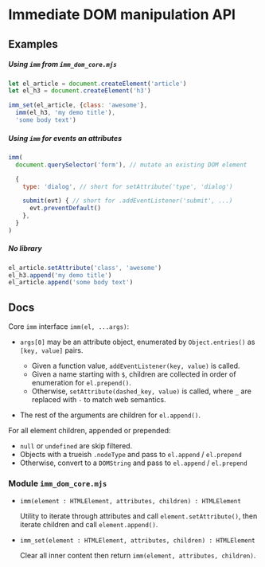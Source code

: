 # Immediate DOM manipulation API

## Examples

##### Using `imm` from `imm_dom_core.mjs`

```javascript
let el_article = document.createElement('article')
let el_h3 = document.createElement('h3')

imm_set(el_article, {class: 'awesome'},
  imm(el_h3, 'my demo title'),
  'some body text')
```

##### Using `imm` for events an attributes

```javascript
imm(
  document.querySelector('form'), // mutate an existing DOM element

  {
    type: 'dialog', // short for setAttribute('type', 'dialog')

    submit(evt) { // short for .addEventListener('submit', ...)
      evt.preventDefault()
    },
  }
)
```

##### No library

```javascript
el_article.setAttribute('class', 'awesome')
el_h3.append('my demo title')
el_article.append('some body text')
```


## Docs

Core `imm` interface `imm(el, ...args)`:

- `args[0]` may be an attribute object, enumerated by `Object.entries()` as `[key, value]` pairs.
  - Given a function value, `addEventListener(key, value)` is called.
  - Given a name starting with `$`, children are collected in order of enumeration for `el.prepend()`.
  - Otherwise, `setAttribute(dashed_key, value)` is called, where `_` are replaced with `-` to match web semantics.

- The rest of the arguments are children for `el.append()`.


For all element children, appended or prepended:
  - `null` or `undefined` are skip filtered.
  - Objects with a trueish `.nodeType` and pass to `el.append` / `el.prepend`
  - Otherwise, convert to a `DOMString` and pass to `el.append` / `el.prepend`


### Module `imm_dom_core.mjs`

- `imm(element : HTMLElement, attributes, children) : HTMLElement`

  Utility to iterate through attributes and call `element.setAttribute()`,
  then iterate children and call `element.append()`.

- `imm_set(element : HTMLElement, attributes, children) : HTMLElement`

  Clear all inner content then return `imm(element, attributes, children)`.


